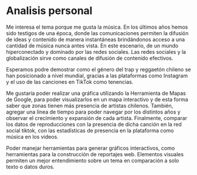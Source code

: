 # Analisis personal

Me interesa el tema porque me gusta la música. En los últimos años hemos sido testigos de una época, donde las comunicaciones permiten la difusión de ideas y contenido de manera instantáneas brindándonos acceso a una cantidad de música nunca antes vista. En este escenario, de un mundo hiperconectado y dominado por las redes sociales. Las redes sociales y la globalización sirve como canales de difusión de contenido efectivos.

Esperamos podre demostrar como el género del trap y reggaetón chileno se han posicionado a nivel mundial, gracias a las plataformas como Instagram y el uso de las canciones en TikTok como tenencias.

Me gustaría poder realizar una gráfica utilizando la Herramienta de Mapas de Google, para poder visualizarlos en un mapa interactivo y de esta forma saber que zonas tienen más presencia de artistas chilenos. También, agregar una línea de tiempo para poder navegar por los distintos años y observar el crecimiento y expansión de cada artista. Finalmente, comparar los datos de reproducciones con la presencia de dicha canción en la red social tiktok, con las estadísticas de presencia en la plataforma como música en los videos.

Poder manejar herramientas para generar gráficos interactivos, como herramientas para la construcción de reportajes web. Elementos visuales permiten un mejor entendimiento sobre un tema en comparación a solo texto o datos duros.
